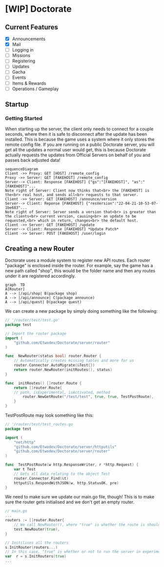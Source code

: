 # [WIP] Doctorate

## Current Features

- [x] Announcements
- [x] Mail
- [ ] Logging in
- [ ] Missions
- [ ] Registering
- [ ] Updates
- [ ] Gacha
- [ ] Events
- [ ] Items & Rewards
- [ ] Operations / Gameplay

## Startup

### Getting Started

When starting up the server, the client only needs to connect for a couple seconds, where then it is safe to disconnect after the update has been installed. This is because the game uses a system where it only stores the remote config file. If you are running on a public Doctorate server, you will get all the updates a normal user would get, this is because Doctorate actually requests the updates from Official Servers on behalf of you and passes back adjusted data!
 
```mermaid
sequenceDiagram
Client ->> Proxy: GET [HOST] /remote_config
Proxy ->> Server: GET [FAKEHOST] /remote_config
Server--> Client: Response [FAKEHOST] {"gs":"[FAKEHOST]", "as":"[FAKEHOST]"...
Note right of Server: Client now thinks that<br> the [FAKEHOST] is the<br> real host, and sends all<br> requests to that server.
Client ->> Server: GET [FAKEHOST] /announce/version
Server--> Client: Reponse [FAKEHOST] {"resVersion":"22-04-21-10-53-07-1be683"...
Note right of Server: Server sends a version that<br> is greater than the clients<br> current version, causing<br> an update to be requested,<br> which in return, changes<br> the default host.
Client ->> Server: GET [FAKEHOST] /update
Server--> Client: Response [FAKEHOST] *Update Patch*
Client ->> Server: POST [FAKEHOST] /user/login
```

## Creating a new Router

Doctorate uses a module system to register new API routes. Each router "package" is enclosed inside the router. For example, say the game has a new path called "shop", this would be the folder name and then any routes under it are registered accordingly.

```mermaid
graph  TD
A[Router]
A --> |/api/shop| B(package shop)
A --> |/api/announce| C(package announce)
A --> |/api/quest| D(package quest)
```
We can create a new package by simply doing something like the following:
```go
// '/router/test/test.go'
package test

// Import the router package
import (
	"github.com/Etwodev/Doctorate/server/router"
) 

func  NewRouter(status bool) router.Router {
	// Automatically creates missing tables and more for us
	router.Connector.AutoMigrate(&Test{})
	return router.NewRouter(initRoutes(), status)
}

func  initRoutes() []router.Route {
	return []router.Route{
	// path, isExperimental, isActivated, method
		router.NewGetRoute("/test/test", true, true, TestPostRoute),
	}
}
```
TestPostRoute may look something like this:
```go
// '/router/test/test_routes.go
package test

import (
	"net/http"
	"github.com/Etwodev/Doctorate/server/httputils"
	"github.com/Etwodev/Doctorate/server/router"
)

func  TestPostRoute(w http.ResponseWriter, r *http.Request) {
	var t Test
	// Gets all data relating to the object Test 
	router.Connector.Find(&t)
	httputils.RespondWithJSON(w, http.StatusOK, pre)
}
```

We need to make sure we update our main.go file, though! 
This is to make sure the router gets initialised and we don't get an empty router.
```go
// main.go
...
routers := []router.Router{
	// We call NewRouter(), where "true" is whether the route is should be activated
	test.NewRouter(true),
}

// Initilises all the routers
s.InitRouter(routers...)
// In this case, "true" is whether or not to run the server in experimental mode
var  r = s.InitRouters(true)
...
```

